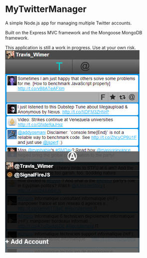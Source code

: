 # MyTwitterManager #
A simple Node.js app for managing multiple Twitter accounts.

Built on the Express MVC framework and the Mongoose MongoDB framework.

This application is still a work in progress. Use at your own risk.
![MyTwitterManager Screenshot](/screenshot.png)